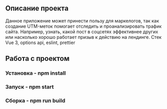 ## Описание проекта

Данное приложение может принести пользу для маркелогов, так как создание UTM-меток помогает отследить и проанализировать трафик сайта. Например, узнать, какой пост в соцсетях эффективнее других или насколько хорошо работает призыв к действию на лендинге. Стек Vue 3, options api, eslint, prettier

## Работа с проектом

### Установка - npm install

### Запуск - npm start

### Сборка - npm run build

